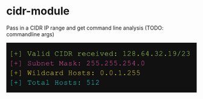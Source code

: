 # cidr-module

Pass in a CIDR IP range and get command line analysis (TODO: commandline args)

![Example analysis](https://github.com/b3nThomas/cidr-module/blob/master/example.png?raw=true)